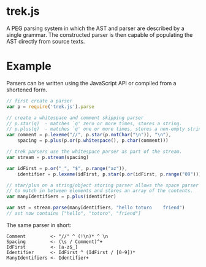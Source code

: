 # trek.js

A PEG parsing system in which the AST and parser are described by a single grammar. The constructed parser is then capable of populating the AST directly from source texts.

# Example

Parsers can be written using the JavaScript API or compiled from a shortened form.

```JavaScript
// first create a parser
var p = require('trek.js').parse

// create a whitespace and comment skipping parser
// p.star(q)  - matches `q' zero or more times, stores a string.
// p.plus(q)  - matches `q' one or more times, stores a non-empty string.
var comment = p.lexeme("//", p.star(p.notChar("\n")), "\n"),
    spacing = p.plus(p.or(p.whitespace(), p.char(comment)))

// trek parsers use the whitespace parser as part of the stream.
var stream = p.stream(spacing)

var idFirst = p.or("_", "$", p.range("az")),
    identifier = p.lexeme(idFirst, p.star(p.or(idFirst, p.range("09"))))

// star/plus on a string/object storing parser allows the space parser
// to match in between elements and stores an array of the contents.
var manyIdentifiers = p.plus(identifier)

var ast = stream.parse(manyIdentifiers, "hello totoro    friend")
// ast now contains ["hello", "totoro", "friend"]
```

The same parser in short:

```
Comment         <- "//" ^ (!\n)* ^ \n
Spacing         <- (\s / Comment)^+
IdFirst         <- [a-z$_]
Identifier      <- IdFirst ^ (IdFirst / [0-9])*
ManyIdentifiers <- Identifier+
```
